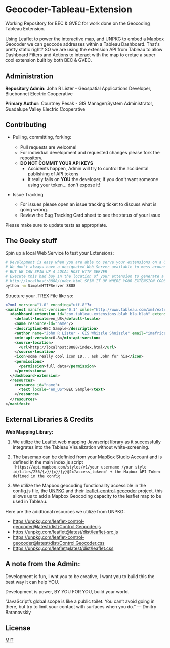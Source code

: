 # Geocoder-Tableau-Extension

Working Repository for BEC & GVEC for work done on the Geocoding Tableau Extension.

Using Leaflet to power the interactive map, and UNPKG to embed a Mapbox Geocoder we can geocode addresses within a Tableau Dashboard.
That's pretty static right? 
SO we are using the extension API from Tableau to allow Dashboard Filters and Actions to interact with the map to cretae a super cool extension built by both BEC & GVEC.

## Administration

**Repository Admin:** John R Lister - Geospatial Applications Developer, Bluebonnet Electric Cooperative

**Primary Author:** Courtney Pesak - GIS Manager/System Administrator, Guadalupe Valley Electric Cooperative

## Contributing
* Pulling, committing, forking:
    * Pull requests are welcome!
    * For individual development and requested changes please fork the repository.
    * **DO NOT COMMIT YOUR API KEYS**
       * Accidents happen, Admin will try to control the accidental publishing of API tokens
       * It really falls on **YOU** the developer, if you don't want someone using your token... don't expose it! 

* Issue Tracking
   * For issues please open an issue tracking ticket to discuss what is going wrong.
   * Review the Bug Tracking Card sheet to see the status of your issue

Please make sure to update tests as appropriate.

## The Geeky stuff

Spin up a local Web Service to test your Extensions:
```bash
# Development is easy when you are able to serve your extensions on a URL 
# We don't always have a designated Web Server available to mess around on...
# BUT WE CAN SPIN UP A LOCAL HOST HTTP SERVER
# Execute this bad boy in the location of your extension to generate a URL Like:
# http://localhost:8888/index.html SPIN IT UP WHERE YOUR EXTENSION CODE LIVES
python -m SimpleHTTPServer 8888
```

Structure your .TREX File like so:
```xml
<?xml version="1.0" encoding="utf-8"?>
<manifest manifest-version="0.1" xmlns="http://www.tableau.com/xml/extension_manifest">
  <dashboard-extension id="com.tableau.extensions.blah bla.blah" extension-version="0.6.0">
    <default-locale>en_US</default-locale>
    <name resource-id="name"/>
    <description>BEC Sample</description>
    <author name="John R Lister - GIS Whizzle Shnizzle" email="imafrican@imnotexposingmyemail.coop" organization="BEC" website="https://www.tableau.com"/>
    <min-api-version>0.8</min-api-version>
    <source-location>
      <url>http://localhost:8888/index.html</url>
    </source-location>
    <icon>some really cool icon ID... ask John for his</icon>
    <permissions>
      <permission>full data</permission>
    </permissions>
  </dashboard-extension>
  <resources>
    <resource id="name">
      <text locale="en_US">BEC Sample</text>
    </resource>
  </resources>
</manifest>
```
## External Libraries & Credits

**Web Mapping Library:**

1) We utilize the [Leaflet ](https://leafletjs.com/) web mapping Javascript library as it successfully integrates into the Tableau Visualization without white-screening.

2) The basemap can be definied from your MapBox Studio Account and is defined in the main index.js script ``` 'https://api.mapbox.com/styles/v1/your username /your style id/tiles/256/{z}/{x}/{y}@2x?access_token=' + the Mapbox API Token defined in the config ```

3) We utilize the Mapbox geocoding functionality accessible in the config.js file, the [UNPKG](https://unpkg.com/) and their [leaflet-control-geocoder](https://github.com/perliedman/leaflet-control-geocoder) project. this allows us to add a Mapbox Geocoding capacity to the leaflet map to be used in Tableau.

Here are the adidtional resources we utilize from UNPKG:
* https://unpkg.com/leaflet-control-geocoder@latest/dist/Control.Geocoder.js
* https://unpkg.com/leaflet@latest/dist/leaflet-src.js
* https://unpkg.com/leaflet-control-geocoder@latest/dist/Control.Geocoder.css
* https://unpkg.com/leaflet@latest/dist/leaflet.css


## A note from the Admin:

Development is fun, I wnt you to be creative, I want you to build this the best way it can help YOU.

Development is power, BY YOU FOR YOU, build your world.

“JavaScript’s global scope is like a public toilet. You can’t avoid going in there, but try to limit your contact with surfaces when you do.” 
― Dmitry Baranovskiy


## License
[MIT](https://choosealicense.com/licenses/mit/)


